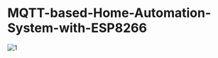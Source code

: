 # MQTT-based-Home-Automation-System-with-ESP8266

![1](https://user-images.githubusercontent.com/39087452/50376831-3e943380-0624-11e9-8612-030019f26f34.png)
